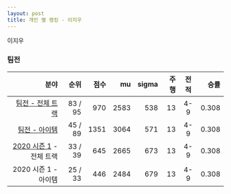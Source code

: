 ```yaml
---
layout: post
title: 개인 별 랭킹 - 이지우
---
```


이지우


### 팀전

| 분야 | 순위 | 점수 | mu | sigma | 주행 | 전적 | 승률 |
|---:|---:|---:|---:|---:|---:|:---:|---:|
| [팀전 - 전체 트랙](../team-full) | 83 / 95 | 970 | 2583 | 538 | 13 | 4-9 | 0.308 |
| [팀전 - 아이템](../team-item) | 45 / 89 | 1351 | 3064 | 571 | 13 | 4-9 | 0.308 |
| [2020 시즌 1](../teams-t2020_1) - 전체 트랙 | 33 / 39 | 645 | 2665 | 673 | 13 | 4-9 | 0.308 |
| 2020 시즌 1 - 아이템 | 25 / 33 | 446 | 2484 | 679 | 13 | 4-9 | 0.308 |

